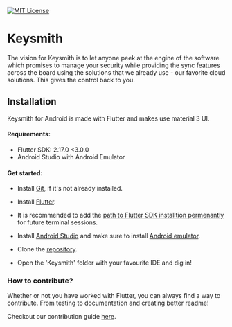

[![MIT License](https://img.shields.io/badge/License-MIT-green.svg)](https://choosealicense.com/licenses/mit/)




# Keysmith

The vision for Keysmith is to let anyone peek at the engine of the software which promises to manage your security while providing the sync features across the board using the solutions that we already use - our favorite cloud solutions. 
This gives the control back to you. 


## Installation

Keysmith for Android is made with Flutter and makes use material 3 UI.

#### Requirements:
- Flutter SDK: 2.17.0 <3.0.0
- Android Studio with Android Emulator

#### Get started:

* Install [Git](https://git-scm.com/book/en/v2/Getting-Started-Installing-Git), if it's not already installed.

* Install [Flutter](https://docs.flutter.dev/get-started/install). 

* It is recommended to add the [path to Flutter SDK installtion permenantly](https://docs.flutter.dev/get-started/install/linux#update-your-path-for-all-future-sessions) for future terminal sessions.

* Install [Android Studio](https://developer.android.com/studio/install) and make sure to install [Android emulator](https://developer.android.com/design-for-safety/privacy-sandbox/download).


* Clone the [repository](https://github.com/techrail/keysmith-android.git).

* Open the 'Keysmith' folder with your favourite IDE and dig in!

### How to contribute?
Whether or not you have worked with Flutter, you can always find a way to contribute. From testing to documentation and creating better readme!

Checkout our contribution guide [here](./CONTRIBUTING.md).